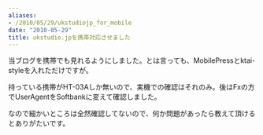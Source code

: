 ```yaml
---
aliases:
- /2010/05/29/ukstudiojp_for_mobile
date: "2010-05-29"
title: ukstudio.jpを携帯対応させました
---
```

当ブログを携帯でも見れるようにしました。とは言っても、MobilePressとktai-styleを入れただけですが。

持っている携帯がHT-03Aしか無いので、実機での確認はそれのみ。後はFxの方でUserAgentをSoftbankに変えて確認しました。

なので細かいところは全然確認してないので、何か問題があったら教えて頂けるとありがたいです。